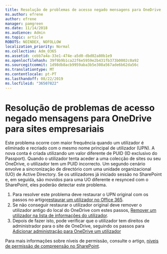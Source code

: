```yaml
---
title: Resolução de problemas de acesso negado mensagens para OneDrive para sites empresariais
ms.author: efrene
author: efrene
manager: pamgreen
ms.date: 11/14/2018
ms.audience: Admin
ms.topic: article
ROBOTS: NOINDEX, NOFOLLOW
localization_priority: Normal
ms.collection: Adm_O365
ms.assetid: cebb7a4a-33e1-474e-a5d0-dbd02a80b1e9
ms.openlocfilehash: 39f9b9b1ca22f6e5959e2b431fb373b0002c0a92
ms.sourcegitcommit: 1d98db8acb9959aba3b5e308a567ade6b62da56c
ms.translationtype: MT
ms.contentlocale: pt-PT
ms.lasthandoff: 08/22/2019
ms.locfileid: "36507822"
---
```

# <a name="troubleshooting-access-denied-messages-to-onedrive-for-business-sites"></a>Resolução de problemas de acesso negado mensagens para OneDrive para sites empresariais

Este problema ocorre com maior frequência quando um utilizador é eliminado e recriado com o mesmo nome principal de utilizador (UPN). A nova conta é criada utilizando um valor diferente de PUID (ID exclusivo do Passport). Quando o utilizador tenta aceder a uma colecção de sites ou seu OneDrive, o utilizador tem um PUID incorrecto. Um segundo cenário envolve a sincronização de directório com uma unidade organizacional (UO) de Active Directory. Se os utilizadores já iniciado sessão no SharePoint e, em seguida, são movidos para uma UO diferente e resynced com o SharePoint, eles poderão detectar este problema.

1. Para resolver este problema deve restaurar o UPN original com os passos no artigo[restaurar um utilizador no Office 365](https://docs.microsoft.com/office365/admin/add-users/restore-user?view=o365-worldwide).
2. Se não conseguir restaurar o utilizador original deve remover o utilizador antigo do local do OneDrive com estes passos, [Remover um utilizador na lista de informações do utilizador](). 
3. Depois de fazer isto, pode verificar que o utilizador tem direitos de administrador para o site de OneDrive, seguindo os passos para [Adicionar administração para OneDrive um utilizador](https://docs.microsoft.com/sharepoint/manage-user-profiles?redirectSourcePath=%252fen-us%252farticle%252fmanage-user-profiles-in-the-sharepoint-admin-center-494bec9c-6654-41f0-920f-f7f937ea9723#add-and-remove-admins-for-a-users-onedrive)

Para mais informações sobre níveis de permissão, consulte o artigo, [níveis de permissão de compreensão no SharePoint](https://docs.microsoft.com/sharepoint/understanding-permission-levels).
